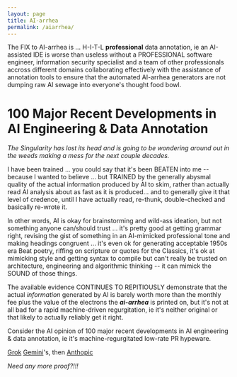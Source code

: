 ```yaml
---
layout: page
title: AI-arrhea
permalink: /aiarrhea/
---
```


The FIX to AI-arrhea is ... H-I-T-L **professional** data annotation, ie an AI-assisted IDE is worse than useless without a PROFESSIONAL software engineer, information security specialist and a team of other professionals accross different domains collaborating effectively with the assistance of annotation tools to ensure that the automated AI-arrhea generators are not dumping raw AI sewage into everyone's thought food bowl.

# 100 Major Recent Developments in AI Engineering & Data Annotation

*The Singularity has lost its head and is going to be wondering around out in the weeds making a mess for the next couple decades.*

I have been trained ... you could say that it's been BEATEN into me -- because I wanted to believe ... but TRAINED by the generally abysmal quality of the actual information produced by AI to skim, rather than actually read AI analysis about as fast as it is produced... and to generally give it that level of credence, until I have actually read, re-thunk, double-checked and basically re-wrote it.

In other words, AI is okay for brainstorming and wild-ass ideation, but not something anyone can/should trust ... it's pretty good at getting grammar right, revising the gist of something in an AI-mimicked professional tone and making headings congruent ... it's even ok for generating acceptable 1950s era Beat poetry, riffing on scripture or quotes for the Classics, it's ok at mimicking style and getting syntax to compile but can't really be trusted on architecture, engineering and algorithmic thinking -- it can mimick the SOUND of those things. 

The available evidence CONTINUES TO REPITIOUSLY demonstrate that the actual *information* generated by AI is barely worth more than the monthly fee plus the value of the electrons the ***ai-arrhea*** is printed on, but it's not at all bad for a rapid machine-driven regurgitation, ie it's neither original or that likely to actually reliably get it right.

Consider the AI opinion of 100 major recent developments in AI engineering & data annotation, ie it's machine-regurgitated low-rate PR hypeware.

[Grok](https://x.com/i/grok/share/sYDuWURScxKU6SJ2GuCWgRRVE) [Gemini](#https://g.co/gemini/share/12e3cce9e928)'s, then [Anthopic](https://claude.ai/share/9bd476db-6251-4688-970c-f7edd6a60b5f)

*Need any more proof?!!!*
